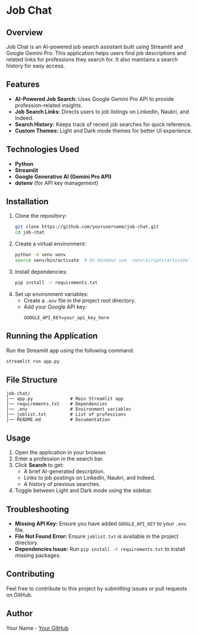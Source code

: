 # Job Chat

## Overview
Job Chat is an AI-powered job search assistant built using Streamlit and Google Gemini Pro. This application helps users find job descriptions and related links for professions they search for. It also maintains a search history for easy access.

## Features
- **AI-Powered Job Search:** Uses Google Gemini Pro API to provide profession-related insights.
- **Job Search Links:** Directs users to job listings on LinkedIn, Naukri, and Indeed.
- **Search History:** Keeps track of recent job searches for quick reference.
- **Custom Themes:** Light and Dark mode themes for better UI experience.

## Technologies Used
- **Python**
- **Streamlit**
- **Google Generative AI (Gemini Pro API)**
- **dotenv** (for API key management)

## Installation
1. Clone the repository:
   ```sh
   git clone https://github.com/yourusername/job-chat.git
   cd job-chat
   ```
2. Create a virtual environment:
   ```sh
   python -m venv venv
   source venv/bin/activate  # On Windows use `venv\Scripts\activate`
   ```
3. Install dependencies:
   ```sh
   pip install -r requirements.txt
   ```
4. Set up environment variables:
   - Create a `.env` file in the project root directory.
   - Add your Google API key:
     ```
     GOOGLE_API_KEY=your_api_key_here
     ```

## Running the Application
Run the Streamlit app using the following command:
```sh
streamlit run app.py
```

## File Structure
```
job-chat/
│── app.py              # Main Streamlit app
│── requirements.txt    # Dependencies
│── .env                # Environment variables
│── joblist.txt         # List of professions
│── README.md           # Documentation
```

## Usage
1. Open the application in your browser.
2. Enter a profession in the search bar.
3. Click **Search** to get:
   - A brief AI-generated description.
   - Links to job postings on LinkedIn, Naukri, and Indeed.
   - A history of previous searches.
4. Toggle between Light and Dark mode using the sidebar.

## Troubleshooting
- **Missing API Key:** Ensure you have added `GOOGLE_API_KEY` to your `.env` file.
- **File Not Found Error:** Ensure `joblist.txt` is available in the project directory.
- **Dependencies Issue:** Run `pip install -r requirements.txt` to install missing packages.

## Contributing
Feel free to contribute to this project by submitting issues or pull requests on GitHub.


## Author
Your Name - [Your GitHub](https://github.com/ayushcodes404)


